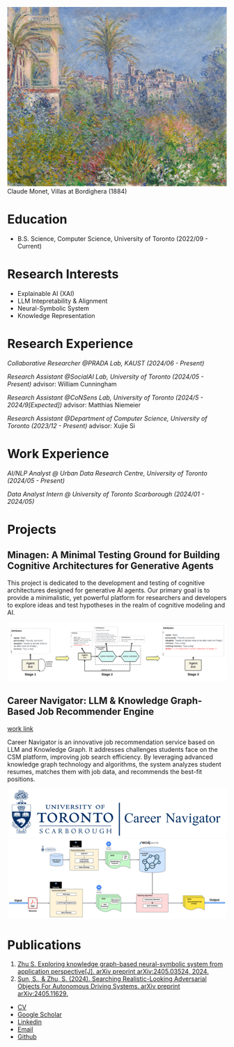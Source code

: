 ![monet](asset/img/unnamed-6.png)
Claude Monet, Villas at Bordighera (1884)
# Education 
- B.S. Science, Computer Science, University of Toronto (2022/09 - Current)

# Research Interests
- Explainable AI (XAI)
- LLM Intepretability & Alignment
- Neural-Symbolic System
- Knowledge Representation

# Research Experience
*Collaborative Researcher  @PRADA Lab, KAUST (2024/06 - Present)* 

*Research Assistant @SocialAI Lab, University of Toronto (2024/05 - Present)* 
advisor: William Cunningham

*Research Assistant  @CoNSens Lab, University of Toronto (2024/5 - 2024/9[Expected])* 
advisor: Matthias Niemeier

*Research Assistant  @Department of Computer Science, University of Toronto (2023/12 - Present)* 
advisor: Xujie Si

# Work Experience
*AI/NLP Analyst @ Urban Data Research Centre, University of Toronto (2024/05 - Present)*

*Data Analyst Intern @ University of Toronto Scarborough (2024/01 - 2024/05)*

# Projects
## Minagen: A Minimal Testing Ground for Building Cognitive Architectures for Generative Agents

This project is dedicated to the development and testing of cognitive architectures designed for generative AI agents. Our primary goal is to provide a minimalistic, yet powerful platform for researchers and developers to explore ideas and test hypotheses in the realm of cognitive modeling and AI.

![cog](/asset/img/Cognitive-1.png)

## Career Navigator: LLM & Knowledge Graph-Based Job Recommender Engine

[work link](https://github.com/ShenzheZhu/Career_Navigator_UTSC_AScoop)

Career Navigator is an innovative job recommendation service based on LLM and Knowledge Graph. It addresses challenges students face on the CSM platform, improving job search efficiency. By leveraging advanced knowledge graph technology and algorithms, the system analyzes student resumes, matches them with job data, and recommends the best-fit positions.

![career](/asset/img/logo.png)
![kg](/asset/img/architechture_overview.png)


# Publications
1. [Zhu S. Exploring knowledge graph-based neural-symbolic system from application perspective[J]. arXiv preprint arXiv:2405.03524, 2024.](https://arxiv.org/pdf/2405.03524)
2. [Sun, S., & Zhu, S. (2024). Searching Realistic-Looking Adversarial Objects For Autonomous Driving Systems. arXiv preprint arXiv:2405.11629.](https://arxiv.org/pdf/2405.11629)

   
- [CV](/asset/files/Work_CV.pdf)
- [Google Scholar](https://scholar.google.com/citations?user=WBZCniUAAAAJ&hl=zh-CN)
- [Linkedin](https://www.linkedin.com/in/shenzhezhu0531/)
- [Email](mailto:cho.zhu@mail.utoronto.ca)
- [Github](https://github.com/ShenzheZhu)

